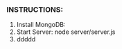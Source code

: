
<h3>INSTRUCTIONS:</h3>
<ol>
  <li>Install MongoDB:</li>
  <li>Start Server: node server/server.js</li>
  <li>ddddd</li>
  </ol>